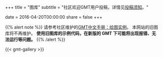 +++
title = "图库"
subtitle = "社区欢迎GMT用户投稿，详情见[投稿须知](/blog/instructions-for-authors/)。"

date = 2016-04-20T00:00:00
share = false
+++

{{% alert note %}}
请参考社区维护的[GMT中文手册：绘图实例](https://docs.gmt-china.org/latest/examples/)。
本网站的旧图库将不再维护。 **使用旧图库的示例代码，在新版的 GMT 下可能将出现报错、无法运行等问题。** 
{{% /alert %}}

{{< gmt-gallery >}}
